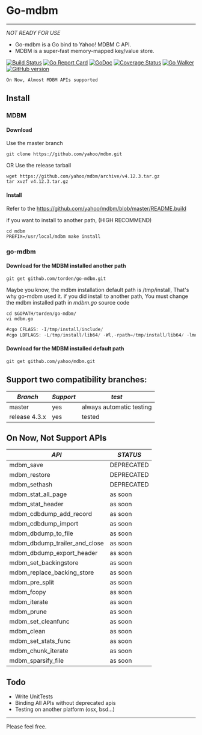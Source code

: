 # Go-mdbm

---

*NOT READY FOR USE*


- Go-mdbm is a Go bind to Yahoo! MDBM C API.
- MDBM is a super-fast memory-mapped key/value store.

[![Build Status](https://travis-ci.org/torden/go-mdbm.svg?branch=develop)](https://travis-ci.org/torden/go-mdbm)
[![Go Report Card](https://goreportcard.com/badge/github.com/torden/go-mdbm)](https://goreportcard.com/report/github.com/torden/go-mdbm)
[![GoDoc](https://godoc.org/github.com/torden/go-mdbm?status.svg)](https://godoc.org/github.com/torden/go-mdbm)
[![Coverage Status](https://coveralls.io/repos/github/torden/go-mdbm/badge.svg?branch=develop)](https://coveralls.io/github/torden/go-mdbm?branch=develop)
[![Go Walker](http://gowalker.org/api/v1/badge)](https://gowalker.org/github.com/torden/go-mdbm)
[![GitHub version](https://badge.fury.io/gh/torden%2Fgo-mdbm.svg)](https://badge.fury.io/gh/torden%2Fgo-mdbm)

```
On Now, Almost MDBM APIs supported
```


## Install

### MDBM

#### Download

Use the master branch
```
git clone https://github.com/yahoo/mdbm.git
```
OR Use the release tarball
```
wget https://github.com/yahoo/mdbm/archive/v4.12.3.tar.gz
tar xvzf v4.12.3.tar.gz
```

#### Install

Refer to the https://github.com/yahoo/mdbm/blob/master/README.build

if you want to install to another path, (HIGH RECOMMEND)
```
cd mdbm
PREFIX=/usr/local/mdbm make install
```


### go-mdbm

#### Download for the MDBM installed another path

```
git get github.com/torden/go-mdbm.git
```

Maybe you know, the mdbm installation default path is /tmp/install, That's why go-mdbm used it.
if you did install to another path, You must  change the mdbm installed path in *mdbm.go* source code

```shell
cd $GOPATH/torden/go-mdbm/
vi mdbm.go
```

```go
#cgo CFLAGS: -I/tmp/install/include/
#cgo LDFLAGS: -L/tmp/install/lib64/ -Wl,-rpath=/tmp/install/lib64/ -lmdbm
```

#### Download for the MDBM installed default path

```
git get github.com/yahoo/mdbm.git
```


## Support two compatibility branches:

|*Branch*|*Support*|*test*|
|---|---|---|
|master|yes|always automatic testing|
|release 4.3.x|yes|tested|



## On Now, Not Support APIs

|*API*|*STATUS*|
|---|---|
|mdbm_save|DEPRECATED|
|mdbm_restore|DEPRECATED|
|mdbm_sethash|DEPRECATED|
|mdbm_stat_all_page|as soon|
|mdbm_stat_header|as soon|
|mdbm_cdbdump_add_record|as soon|
|mdbm_cdbdump_import|as soon|
|mdbm_dbdump_to_file|as soon|
|mdbm_dbdump_trailer_and_close|as soon|
|mdbm_dbdump_export_header|as soon|
|mdbm_set_backingstore|as soon|
|mdbm_replace_backing_store|as soon|
|mdbm_pre_split|as soon|
|mdbm_fcopy|as soon|
|mdbm_iterate|as soon|
|mdbm_prune|as soon|
|mdbm_set_cleanfunc|as soon|
|mdbm_clean|as soon|
|mdbm_set_stats_func|as soon|
|mdbm_chunk_iterate|as soon|
|mdbm_sparsify_file|as soon|


## Todo

* Write UnitTests
* Binding All APIs without deprecated apis
* Testing on another platform (osx, bsd...)

---
Please feel free.
